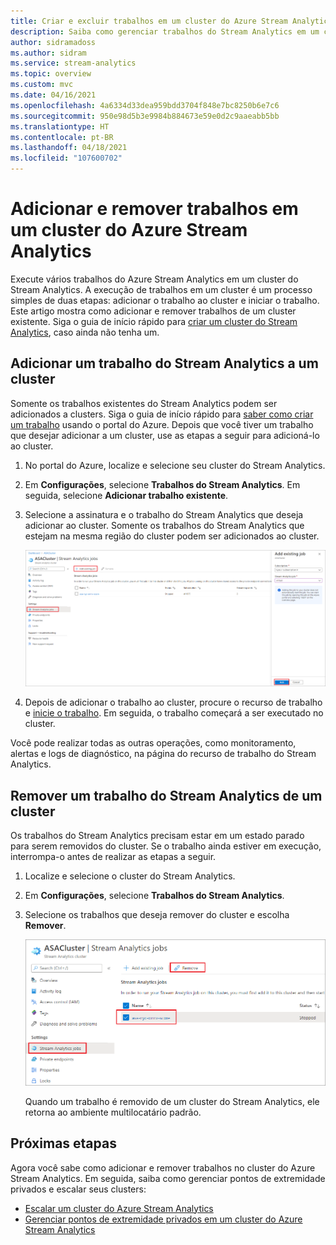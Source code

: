 ```yaml
---
title: Criar e excluir trabalhos em um cluster do Azure Stream Analytics
description: Saiba como gerenciar trabalhos do Stream Analytics em um cluster do Azure Stream Analytics
author: sidramadoss
ms.author: sidram
ms.service: stream-analytics
ms.topic: overview
ms.custom: mvc
ms.date: 04/16/2021
ms.openlocfilehash: 4a6334d33dea959bdd3704f848e7bc8250b6e7c6
ms.sourcegitcommit: 950e98d5b3e9984b884673e59e0d2c9aaeabb5bb
ms.translationtype: HT
ms.contentlocale: pt-BR
ms.lasthandoff: 04/18/2021
ms.locfileid: "107600702"
---
```

# <a name="add-and-remove-jobs-in-an-azure-stream-analytics-cluster"></a>Adicionar e remover trabalhos em um cluster do Azure Stream Analytics

Execute vários trabalhos do Azure Stream Analytics em um cluster do Stream Analytics. A execução de trabalhos em um cluster é um processo simples de duas etapas: adicionar o trabalho ao cluster e iniciar o trabalho. Este artigo mostra como adicionar e remover trabalhos de um cluster existente. Siga o guia de início rápido para [criar um cluster do Stream Analytics](create-cluster.md), caso ainda não tenha um.

## <a name="add-a-stream-analytics-job-to-a-cluster"></a>Adicionar um trabalho do Stream Analytics a um cluster

Somente os trabalhos existentes do Stream Analytics podem ser adicionados a clusters. Siga o guia de início rápido para [saber como criar um trabalho](stream-analytics-quick-create-portal.md) usando o portal do Azure. Depois que você tiver um trabalho que desejar adicionar a um cluster, use as etapas a seguir para adicioná-lo ao cluster.

1. No portal do Azure, localize e selecione seu cluster do Stream Analytics.

1. Em **Configurações**, selecione **Trabalhos do Stream Analytics**. Em seguida, selecione **Adicionar trabalho existente**.

1. Selecione a assinatura e o trabalho do Stream Analytics que deseja adicionar ao cluster. Somente os trabalhos do Stream Analytics que estejam na mesma região do cluster podem ser adicionados ao cluster.

   ![Adicionar um trabalho ao cluster](./media/manage-jobs-cluster/add-job.png)

1. Depois de adicionar o trabalho ao cluster, procure o recurso de trabalho e [inicie o trabalho](start-job.md#azure-portal). Em seguida, o trabalho começará a ser executado no cluster.

Você pode realizar todas as outras operações, como monitoramento, alertas e logs de diagnóstico, na página do recurso de trabalho do Stream Analytics.

## <a name="remove-a-stream-analytics-job-from-a-cluster"></a>Remover um trabalho do Stream Analytics de um cluster

Os trabalhos do Stream Analytics precisam estar em um estado parado para serem removidos do cluster. Se o trabalho ainda estiver em execução, interrompa-o antes de realizar as etapas a seguir.

1. Localize e selecione o cluster do Stream Analytics.

1. Em **Configurações**, selecione **Trabalhos do Stream Analytics**.

1. Selecione os trabalhos que deseja remover do cluster e escolha **Remover**.

   ![remover um trabalho do cluster](./media/manage-jobs-cluster/remove-job.png)

   Quando um trabalho é removido de um cluster do Stream Analytics, ele retorna ao ambiente multilocatário padrão.

## <a name="next-steps"></a>Próximas etapas

Agora você sabe como adicionar e remover trabalhos no cluster do Azure Stream Analytics. Em seguida, saiba como gerenciar pontos de extremidade privados e escalar seus clusters:

* [Escalar um cluster do Azure Stream Analytics](scale-cluster.md)
* [Gerenciar pontos de extremidade privados em um cluster do Azure Stream Analytics](private-endpoints.md)
